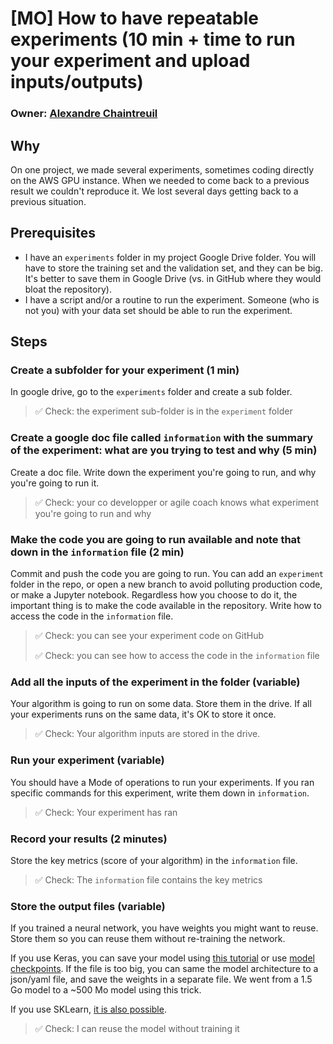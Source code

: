 # [MO] How to have repeatable experiments (10 min + time to run your experiment and upload inputs/outputs)

### Owner: [Alexandre Chaintreuil](https://github.com/achntrl)

## Why

On one project, we made several experiments, sometimes coding directly on the AWS GPU instance. When we needed to come back to a previous result we couldn't reproduce it. We lost several days getting back to a previous situation.

## Prerequisites

- I have an `experiments` folder in my project Google Drive folder. You will have to store the training set and the validation set, and they can be big. It's better to save them in Google Drive (vs. in GitHub where they would bloat the repository).
- I have a script and/or a routine to run the experiment. Someone (who is not you) with your data set should be able to run the experiment.

## Steps

### Create a subfolder for your experiment (1 min)

In google drive, go to the `experiments` folder and create a sub folder.

> ✅ Check: the experiment sub-folder is in the `experiment` folder


### Create a google doc file called `information` with the summary of the experiment: what are you trying to test and why (5 min)

Create a doc file. Write down the experiment you're going to run, and why you're going to run it.

> ✅ Check: your co developper or agile coach knows what experiment you're going to run and why


### Make the code you are going to run available and note that down in the `information` file (2 min)

Commit and push the code you are going to run. You can add an `experiment` folder in the repo, or open a new branch to avoid polluting production code, or make a Jupyter notebook. Regardless how you choose to do it, the important thing is to make the code available in the repository. Write how to access the code in the `information` file.

> ✅ Check: you can see your experiment code on GitHub
>
> ✅ Check: you can see how to access the code in the `information` file

### Add all the inputs of the experiment in the folder (variable)

Your algorithm is going to run on some data. Store them in the drive. If all your experiments runs on the same data, it's OK to store it once.

> ✅ Check: Your algorithm inputs are stored in the drive.

### Run your experiment (variable)

You should have a Mode of operations to run your experiments. If you ran specific commands for this experiment, write them down in `information`.

> ✅ Check: Your experiment has ran

### Record your results (2 minutes)

Store the key metrics (score of your algorithm) in the `information` file.

> ✅ Check: The `information` file contains the key metrics

### Store the output files (variable)

If you trained a neural network, you have weights you might want to reuse. Store them so you can reuse them without re-training the network.

If you use Keras, you can save your model using [this tutorial](https://keras.io/getting-started/faq/#how-can-i-save-a-keras-model) or use [model checkpoints](https://keras.io/callbacks/#example-model-checkpoints). If the file is too big, you can same the model architecture to a json/yaml file, and save the weights in a separate file. We went from a 1.5 Go model to a ~500 Mo model using this trick.

If you use SKLearn, [it is also possible](http://scikit-learn.org/stable/modules/model_persistence.html).

> ✅ Check: I can reuse the model without training it

